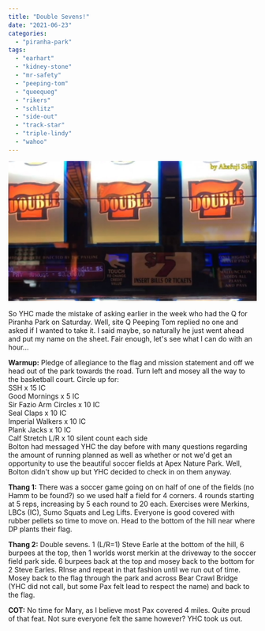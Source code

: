 ```yaml
---
title: "Double Sevens!"
date: "2021-06-23"
categories: 
  - "piranha-park"
tags: 
  - "earhart"
  - "kidney-stone"
  - "mr-safety"
  - "peeping-tom"
  - "queequeg"
  - "rikers"
  - "schlitz"
  - "side-out"
  - "track-star"
  - "triple-lindy"
  - "wahoo"
---
```


![Hand pay Jackpot Live $5 Slot Three Oranges😍 Double Gold Slot Machine 😍  RED ALERT Slot, 赤富士スロット, カジノ - YouTube](images/maxresdefault.jpg)

So YHC made the mistake of asking earlier in the week who had the Q for Piranha Park on Saturday. Well, site Q Peeping Tom replied no one and asked if I wanted to take it. I said maybe, so naturally he just went ahead and put my name on the sheet. Fair enough, let's see what I can do with an hour...

**Warmup:** Pledge of allegiance to the flag and mission statement and off we head out of the park towards the road. Turn left and mosey all the way to the basketball court. Circle up for:  
SSH x 15 IC  
Good Mornings x 5 IC  
Sir Fazio Arm Circles x 10 IC  
Seal Claps x 10 IC  
Imperial Walkers x 10 IC  
Plank Jacks x 10 IC  
Calf Stretch L/R x 10 silent count each side  
Bolton had messaged YHC the day before with many questions regarding the amount of running planned as well as whether or not we'd get an opportunity to use the beautiful soccer fields at Apex Nature Park. Well, Bolton didn't show up but YHC decided to check in on them anyway.

**Thang 1:** There was a soccer game going on on half of one of the fields (no Hamm to be found?) so we used half a field for 4 corners. 4 rounds starting at 5 reps, increasing by 5 each round to 20 each. Exercises were Merkins, LBCs (IC), Sumo Squats and Leg Lifts. Everyone is good covered with rubber pellets so time to move on. Head to the bottom of the hill near where DP plants their flag.

**Thang 2:** Double sevens. 1 (L/R=1) Steve Earle at the bottom of the hill, 6 burpees at the top, then 1 worlds worst merkin at the driveway to the soccer field park side. 6 burpees back at the top and mosey back to the bottom for 2 Steve Earles. RInse and repeat in that fashion until we run out of time. Mosey back to the flag through the park and across Bear Crawl Bridge (YHC did not call, but some Pax felt lead to respect the name) and back to the flag.

**COT:** No time for Mary, as I believe most Pax covered 4 miles. Quite proud of that feat. Not sure everyone felt the same however? YHC took us out.

